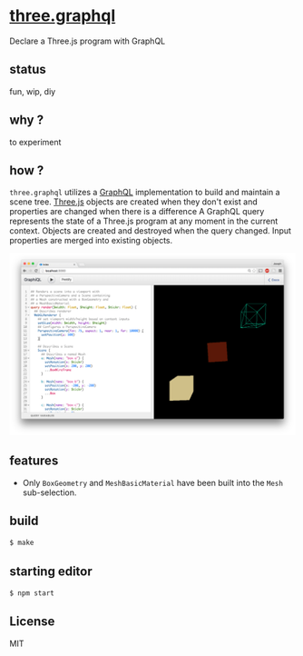 [three.graphql](https://github.com/jwerle/three.graphql)
=============

Declare a Three.js program with GraphQL

## status

fun, wip, diy

## why ?

to experiment

## how ?

`three.graphql` utilizes a
[GraphQL](https://github.com/graphql/graphiql) implementation to build and maintain
a scene tree. [Three.js](https://github.com/mrdoob/three.js/) objects are created
when they don't exist and properties are changed when there is a difference
A GraphQL query represents the state of a Three.js program at any moment in
the current context. Objects are created and destroyed when the query changed.
Input properties are merged into existing objects.

[![](assets/screenshot.png)](https://chetabahana.github.io/node/test/fixtures/three.graphql/index.html)

## features

* Only `BoxGeometry` and `MeshBasicMaterial` have been built into the
`Mesh` sub-selection.

## build

```sh
$ make
```

## starting editor

```sh
$ npm start
```

## License

MIT

